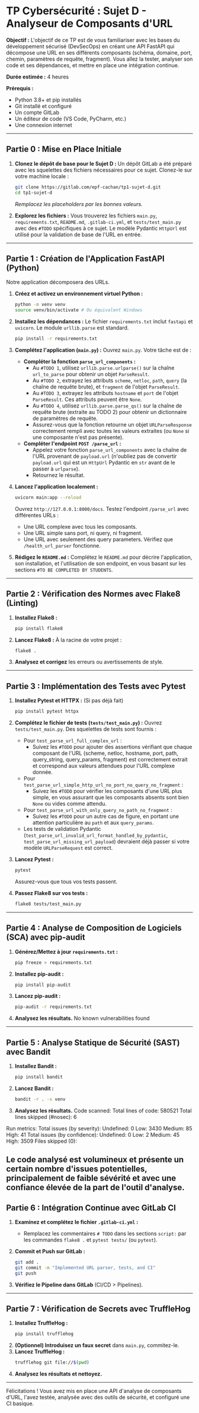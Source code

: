 # TP Cybersécurité : Sujet D - Analyseur de Composants d'URL

**Objectif :** L'objectif de ce TP est de vous familiariser avec les bases du développement sécurisé (DevSecOps) en créant une API FastAPI qui décompose une URL en ses différents composants (schéma, domaine, port, chemin, paramètres de requête, fragment). Vous allez la tester, analyser son code et ses dépendances, et mettre en place une intégration continue.

**Durée estimée :** 4 heures

**Prérequis :**
*   Python 3.8+ et pip installés
*   Git installé et configuré
*   Un compte GitLab
*   Un éditeur de code (VS Code, PyCharm, etc.)
*   Une connexion internet

---

## Partie 0 : Mise en Place Initiale

1.  **Clonez le dépôt de base pour le Sujet D :**
    Un dépôt GitLab a été préparé avec les squelettes des fichiers nécessaires pour ce sujet. Clonez-le sur votre machine locale :
    ```bash
    git clone https://gitlab.com/epf-cachan/tp1-sujet-d.git
    cd tp1-sujet-d
    ```
    *Remplacez les placeholders par les bonnes valeurs.*

2.  **Explorez les fichiers :**
    Vous trouverez les fichiers `main.py`, `requirements.txt`, `README.md`, `.gitlab-ci.yml`, et `tests/test_main.py` avec des `#TODO` spécifiques à ce sujet. Le modèle Pydantic `HttpUrl` est utilisé pour la validation de base de l'URL en entrée.

---

## Partie 1 : Création de l'Application FastAPI (Python)

Notre application décomposera des URLs.

1.  **Créez et activez un environnement virtuel Python :**
    ```bash
    python -m venv venv
    source venv/bin/activate # Ou équivalent Windows
    ```

2.  **Installez les dépendances :**
    Le fichier `requirements.txt` inclut `fastapi` et `uvicorn`. Le module `urllib.parse` est standard.
    ```bash
    pip install -r requirements.txt
    ```

3.  **Complétez l'application (`main.py`) :**
    Ouvrez `main.py`. Votre tâche est de :
    *   **Compléter la fonction `parse_url_components` :**
        *   Au `#TODO 1`, utilisez `urllib.parse.urlparse()` sur la chaîne `url_to_parse` pour obtenir un objet `ParseResult`.
        *   Au `#TODO 2`, extrayez les attributs `scheme`, `netloc`, `path`, `query` (la chaîne de requête brute), et `fragment` de l'objet `ParseResult`.
        *   Au `#TODO 3`, extrayez les attributs `hostname` et `port` de l'objet `ParseResult`. Ces attributs peuvent être `None`.
        *   Au `#TODO 4`, utilisez `urllib.parse.parse_qs()` sur la chaîne de requête brute (extraite au TODO 2) pour obtenir un dictionnaire de paramètres de requête.
        *   Assurez-vous que la fonction retourne un objet `URLParseResponse` correctement rempli avec toutes les valeurs extraites (ou `None` si une composante n'est pas présente).
    *   **Compléter l'endpoint `POST /parse_url` :**
        *   Appelez votre fonction `parse_url_components` avec la chaîne de l'URL provenant de `payload.url` (n'oubliez pas de convertir `payload.url` qui est un `HttpUrl` Pydantic en `str` avant de le passer à `urlparse`).
        *   Retournez le résultat.

4.  **Lancez l'application localement :**
    ```bash
    uvicorn main:app --reload
    ```
    Ouvrez `http://127.0.0.1:8000/docs`. Testez l'endpoint `/parse_url` avec différentes URLs :
    *   Une URL complexe avec tous les composants.
    *   Une URL simple sans port, ni query, ni fragment.
    *   Une URL avec seulement des query parameters.
    Vérifiez que `/health_url_parser` fonctionne.

5.  **Rédigez le `README.md` :**
    Complétez le `README.md` pour décrire l'application, son installation, et l'utilisation de son endpoint, en vous basant sur les sections `#TO BE COMPLETED BY STUDENTS`.

---

## Partie 2 : Vérification des Normes avec Flake8 (Linting)

1.  **Installez Flake8 :**
    ```bash
    pip install flake8
    ```
2.  **Lancez Flake8 :**
    À la racine de votre projet :
    ```bash
    flake8 .
    ```
3.  **Analysez et corrigez** les erreurs ou avertissements de style.

---

## Partie 3 : Implémentation des Tests avec Pytest

1.  **Installez Pytest et HTTPX :** (Si pas déjà fait)
    ```bash
    pip install pytest httpx
    ```
2.  **Complétez le fichier de tests (`tests/test_main.py`) :**
    Ouvrez `tests/test_main.py`. Des squelettes de tests sont fournis :
    *   Pour `test_parse_url_full_complex_url` :
        *   Suivez les `#TODO` pour ajouter des assertions vérifiant que chaque composant de l'URL (scheme, netloc, hostname, port, path, query_string, query_params, fragment) est correctement extrait et correspond aux valeurs attendues pour l'URL complexe donnée.
    *   Pour `test_parse_url_simple_http_url_no_port_no_query_no_fragment` :
        *   Suivez les `#TODO` pour vérifier les composants d'une URL plus simple, en vous assurant que les composants absents sont bien `None` ou vides comme attendu.
    *   Pour `test_parse_url_with_only_query_no_path_no_fragment` :
        *   Suivez les `#TODO` pour un autre cas de figure, en portant une attention particulière au `path` et aux `query_params`.
    *   Les tests de validation Pydantic (`test_parse_url_invalid_url_format_handled_by_pydantic`, `test_parse_url_missing_url_payload`) devraient déjà passer si votre modèle `URLParseRequest` est correct.

3.  **Lancez Pytest :**
    ```bash
    pytest
    ```
    Assurez-vous que tous vos tests passent.

4.  **Passez Flake8 sur vos tests :**
    ```bash
    flake8 tests/test_main.py
    ```

---

## Partie 4 : Analyse de Composition de Logiciels (SCA) avec pip-audit

1.  **Générez/Mettez à jour `requirements.txt` :**
    ```bash
    pip freeze > requirements.txt
    ```
2.  **Installez pip-audit :**
    ```bash
    pip install pip-audit
    ```
3.  **Lancez pip-audit :**
    ```bash
    pip-audit -r requirements.txt
    ```
4.  **Analysez les résultats.**
No known vulnerabilities found 
---

## Partie 5 : Analyse Statique de Sécurité (SAST) avec Bandit

1.  **Installez Bandit :**
    ```bash
    pip install bandit
    ```
2.  **Lancez Bandit :**
    ```bash
    bandit -r . -x venv
    ```
3.  **Analysez les résultats.**
Code scanned:
        Total lines of code: 580521
        Total lines skipped (#nosec): 6

Run metrics:
        Total issues (by severity):
                Undefined: 0
                Low: 3430
                Medium: 85
                High: 41
        Total issues (by confidence):
                Undefined: 0
                Low: 2
                Medium: 45
                High: 3509
Files skipped (0):

Le code analysé est volumineux et présente un certain nombre d'issues potentielles, principalement de faible sévérité et avec une confiance élevée de la part de l'outil d'analyse.
---

## Partie 6 : Intégration Continue avec GitLab CI

1.  **Examinez et complétez le fichier `.gitlab-ci.yml` :**
    *   Remplacez les commentaires `# TODO` dans les sections `script:` par les commandes `flake8 .` et `pytest tests/` (ou `pytest`).

2.  **Commit et Push sur GitLab :**
    ```bash
    git add .
    git commit -m "Implemented URL parser, tests, and CI"
    git push
    ```

3.  **Vérifiez le Pipeline dans GitLab** (CI/CD > Pipelines).

---

## Partie 7 : Vérification de Secrets avec TruffleHog

1.  **Installez TruffleHog :**
    ```bash
    pip install trufflehog
    ```
2.  **(Optionnel) Introduisez un faux secret** dans `main.py`, commitez-le.
3.  **Lancez TruffleHog :**
    ```bash
    trufflehog git file://$(pwd)
    ```
4.  **Analysez les résultats et nettoyez.**

---

Félicitations ! Vous avez mis en place une API d'analyse de composants d'URL, l'avez testée, analysée avec des outils de sécurité, et configuré une CI basique.